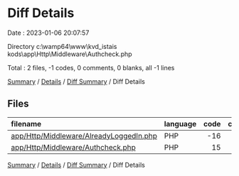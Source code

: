 # Diff Details

Date : 2023-01-06 20:07:57

Directory c:\\wamp64\\www\\kvd_istais kods\\app\\Http\\Middleware\\Authcheck.php

Total : 2 files,  -1 codes, 0 comments, 0 blanks, all -1 lines

[Summary](results.md) / [Details](details.md) / [Diff Summary](diff.md) / Diff Details

## Files
| filename | language | code | comment | blank | total |
| :--- | :--- | ---: | ---: | ---: | ---: |
| [app/Http/Middleware/AlreadyLoggedIn.php](/app/Http/Middleware/AlreadyLoggedIn.php) | PHP | -16 | -7 | -4 | -27 |
| [app/Http/Middleware/Authcheck.php](/app/Http/Middleware/Authcheck.php) | PHP | 15 | 7 | 4 | 26 |

[Summary](results.md) / [Details](details.md) / [Diff Summary](diff.md) / Diff Details